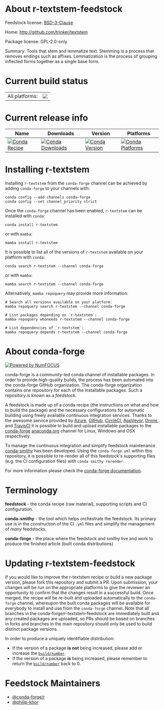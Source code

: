 About r-textstem-feedstock
==========================

Feedstock license: [BSD-3-Clause](https://github.com/conda-forge/r-textstem-feedstock/blob/main/LICENSE.txt)

Home: http://github.com/trinker/textstem

Package license: GPL-2.0-only

Summary: Tools that stem and lemmatize text.  Stemming is a process that removes endings such as affixes.  Lemmatization is the process of grouping inflected forms together as a single base form.

Current build status
====================


<table><tr><td>All platforms:</td>
    <td>
      <a href="https://dev.azure.com/conda-forge/feedstock-builds/_build/latest?definitionId=7441&branchName=main">
        <img src="https://dev.azure.com/conda-forge/feedstock-builds/_apis/build/status/r-textstem-feedstock?branchName=main">
      </a>
    </td>
  </tr>
</table>

Current release info
====================

| Name | Downloads | Version | Platforms |
| --- | --- | --- | --- |
| [![Conda Recipe](https://img.shields.io/badge/recipe-r--textstem-green.svg)](https://anaconda.org/conda-forge/r-textstem) | [![Conda Downloads](https://img.shields.io/conda/dn/conda-forge/r-textstem.svg)](https://anaconda.org/conda-forge/r-textstem) | [![Conda Version](https://img.shields.io/conda/vn/conda-forge/r-textstem.svg)](https://anaconda.org/conda-forge/r-textstem) | [![Conda Platforms](https://img.shields.io/conda/pn/conda-forge/r-textstem.svg)](https://anaconda.org/conda-forge/r-textstem) |

Installing r-textstem
=====================

Installing `r-textstem` from the `conda-forge` channel can be achieved by adding `conda-forge` to your channels with:

```
conda config --add channels conda-forge
conda config --set channel_priority strict
```

Once the `conda-forge` channel has been enabled, `r-textstem` can be installed with `conda`:

```
conda install r-textstem
```

or with `mamba`:

```
mamba install r-textstem
```

It is possible to list all of the versions of `r-textstem` available on your platform with `conda`:

```
conda search r-textstem --channel conda-forge
```

or with `mamba`:

```
mamba search r-textstem --channel conda-forge
```

Alternatively, `mamba repoquery` may provide more information:

```
# Search all versions available on your platform:
mamba repoquery search r-textstem --channel conda-forge

# List packages depending on `r-textstem`:
mamba repoquery whoneeds r-textstem --channel conda-forge

# List dependencies of `r-textstem`:
mamba repoquery depends r-textstem --channel conda-forge
```


About conda-forge
=================

[![Powered by
NumFOCUS](https://img.shields.io/badge/powered%20by-NumFOCUS-orange.svg?style=flat&colorA=E1523D&colorB=007D8A)](https://numfocus.org)

conda-forge is a community-led conda channel of installable packages.
In order to provide high-quality builds, the process has been automated into the
conda-forge GitHub organization. The conda-forge organization contains one repository
for each of the installable packages. Such a repository is known as a *feedstock*.

A feedstock is made up of a conda recipe (the instructions on what and how to build
the package) and the necessary configurations for automatic building using freely
available continuous integration services. Thanks to the awesome service provided by
[Azure](https://azure.microsoft.com/en-us/services/devops/), [GitHub](https://github.com/),
[CircleCI](https://circleci.com/), [AppVeyor](https://www.appveyor.com/),
[Drone](https://cloud.drone.io/welcome), and [TravisCI](https://travis-ci.com/)
it is possible to build and upload installable packages to the
[conda-forge](https://anaconda.org/conda-forge) [anaconda.org](https://anaconda.org/)
channel for Linux, Windows and OSX respectively.

To manage the continuous integration and simplify feedstock maintenance
[conda-smithy](https://github.com/conda-forge/conda-smithy) has been developed.
Using the ``conda-forge.yml`` within this repository, it is possible to re-render all of
this feedstock's supporting files (e.g. the CI configuration files) with ``conda smithy rerender``.

For more information please check the [conda-forge documentation](https://conda-forge.org/docs/).

Terminology
===========

**feedstock** - the conda recipe (raw material), supporting scripts and CI configuration.

**conda-smithy** - the tool which helps orchestrate the feedstock.
                   Its primary use is in the construction of the CI ``.yml`` files
                   and simplify the management of *many* feedstocks.

**conda-forge** - the place where the feedstock and smithy live and work to
                  produce the finished article (built conda distributions)


Updating r-textstem-feedstock
=============================

If you would like to improve the r-textstem recipe or build a new
package version, please fork this repository and submit a PR. Upon submission,
your changes will be run on the appropriate platforms to give the reviewer an
opportunity to confirm that the changes result in a successful build. Once
merged, the recipe will be re-built and uploaded automatically to the
`conda-forge` channel, whereupon the built conda packages will be available for
everybody to install and use from the `conda-forge` channel.
Note that all branches in the conda-forge/r-textstem-feedstock are
immediately built and any created packages are uploaded, so PRs should be based
on branches in forks and branches in the main repository should only be used to
build distinct package versions.

In order to produce a uniquely identifiable distribution:
 * If the version of a package **is not** being increased, please add or increase
   the [``build/number``](https://docs.conda.io/projects/conda-build/en/latest/resources/define-metadata.html#build-number-and-string).
 * If the version of a package **is** being increased, please remember to return
   the [``build/number``](https://docs.conda.io/projects/conda-build/en/latest/resources/define-metadata.html#build-number-and-string)
   back to 0.

Feedstock Maintainers
=====================

* [@conda-forge/r](https://github.com/orgs/conda-forge/teams/r/)
* [@philip-khor](https://github.com/philip-khor/)

